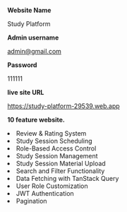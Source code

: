 **Website Name**

Study Platform

**Admin username**

admin@gmail.com

**Password**

111111

**live site URL**

https://study-platform-29539.web.app

**10 feature website.**

<li>Review & Rating System</li>
<li>Study Session Scheduling</li>
<li>Role-Based Access Control</li>
<li>Study Session Management</li>
<li>Study Session Material Upload</li>
<li>Search and Filter Functionality</li>
<li>Data Fetching with TanStack Query</li>
<li>User Role Customization</li>
<li>JWT Authentication</li>
<li>Pagination</li>
